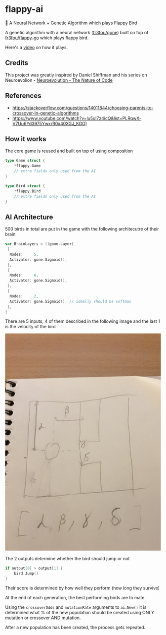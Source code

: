 # flappy-ai

🐥 A Neural Network + Genetic Algorithm which plays Flappy Bird

A genetic algorithm with a neural network ([fr3fou/gone](https://github.com/fr3fou/gone)) built on top of [fr3fou/flappy-go](https://github.com/fr3fou/flappy-go) which plays flappy bird.

Here's a [video](https://twitter.com/fr3fou/status/1254417434343333888) on how it plays.

## Credits

This project was greatly inspired by Daniel Shiffman and his series on Neuroevolion - [Neuroevolution - The Nature of Code](https://www.youtube.com/watch?v=lu5ul7z4icQ&list=PLRqwX-V7Uu6Yd3975YwxrR0x40XGJ_KGO)

## References

- <https://stackoverflow.com/questions/14011844/choosing-parents-to-crossover-in-genetic-algorithms>
- <https://www.youtube.com/watch?v=lu5ul7z4icQ&list=PLRqwX-V7Uu6Yd3975YwxrR0x40XGJ_KGO)>


## How it works

The core game is reused and built on top of using composition

```go
type Game struct {
    *flappy.Game
    // extra fields only used from the AI
}
```

```go
type Bird struct {
    *flappy.Bird
    // extra fields only used from the AI
}
```

## AI Architecture

500 birds in total are put in the game with the following architecutre of their brain

```go
var BrainLayers = []gone.Layer{
 {
  Nodes:     5,
  Activator: gone.Sigmoid(),
 },
 {
  Nodes:     8,
  Activator: gone.Sigmoid(),
 },
 {
  Nodes:     2,
  Activator: gone.Sigmoid(), // ideally should be softmax
 },
}
```

There are 5 inputs, 4 of them described in the following image and the last 1 is the velocity of the bird

![vars](vars.jpg)

The 2 outputs determine whether the bird should jump or not

```go
if output[0] > output[1] {
    bird.Jump()
}
```

Their score is determined by how well they perform (how long they survive)

At the end of each generation, the best performing birds are to mate.

Using the `crossoverOdds` and `mutationRate` arguments to `ai.New()` it is determined what % of the new population should be created using ONLY mutation or crossover AND mutation.

After a new population has been created, the process gets repeated.
